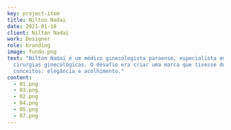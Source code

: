 ```yaml
---
key: project-item
title: Nilton Nadai
date: 2021-01-18
client: Nilton Nadai
work: Designer
role: branding
image: fundo.png
text: "Nilton Nadai é um médico ginecologista paraense, especialista em
  cirurgias ginecológicas. O desafio era criar uma marca que tivesse dois
  conceitos: elegância e acolhimento."
content:
  - 01.png
  - 03.png
  - 02.png
  - 04.png
  - 05.png
  - 07.png
---
```

